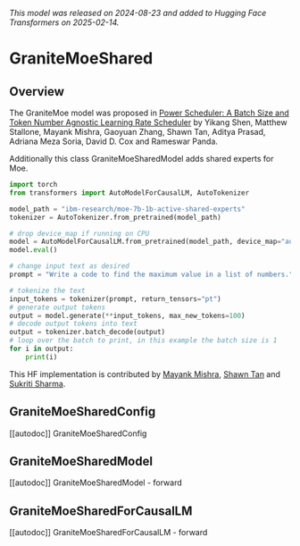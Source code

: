 <!--Copyright 2025 The HuggingFace Team. All rights reserved.

Licensed under the Apache License, Version 2.0 (the "License"); you may not use this file except in compliance with
the License. You may obtain a copy of the License at

http://www.apache.org/licenses/LICENSE-2.0

Unless required by applicable law or agreed to in writing, software distributed under the License is distributed on
an "AS IS" BASIS, WITHOUT WARRANTIES OR CONDITIONS OF ANY KIND, either express or implied. See the License for the
specific language governing permissions and limitations under the License.

⚠️ Note that this file is in Markdown but contain specific syntax for our doc-builder (similar to MDX) that may not be
rendered properly in your Markdown viewer.

-->
*This model was released on 2024-08-23 and added to Hugging Face Transformers on 2025-02-14.*

# GraniteMoeShared

## Overview

The GraniteMoe model was proposed in [Power Scheduler: A Batch Size and Token Number Agnostic Learning Rate Scheduler](https://huggingface.co/papers/2408.13359) by Yikang Shen, Matthew Stallone, Mayank Mishra, Gaoyuan Zhang, Shawn Tan, Aditya Prasad, Adriana Meza Soria, David D. Cox and Rameswar Panda.

Additionally this class GraniteMoeSharedModel adds shared experts for Moe.

```python
import torch
from transformers import AutoModelForCausalLM, AutoTokenizer

model_path = "ibm-research/moe-7b-1b-active-shared-experts"
tokenizer = AutoTokenizer.from_pretrained(model_path)

# drop device_map if running on CPU
model = AutoModelForCausalLM.from_pretrained(model_path, device_map="auto")
model.eval()

# change input text as desired
prompt = "Write a code to find the maximum value in a list of numbers."

# tokenize the text
input_tokens = tokenizer(prompt, return_tensors="pt")
# generate output tokens
output = model.generate(**input_tokens, max_new_tokens=100)
# decode output tokens into text
output = tokenizer.batch_decode(output)
# loop over the batch to print, in this example the batch size is 1
for i in output:
    print(i)
```

This HF implementation is contributed by [Mayank Mishra](https://huggingface.co/mayank-mishra), [Shawn Tan](https://huggingface.co/shawntan) and [Sukriti Sharma](https://huggingface.co/SukritiSharma).

## GraniteMoeSharedConfig

[[autodoc]] GraniteMoeSharedConfig

## GraniteMoeSharedModel

[[autodoc]] GraniteMoeSharedModel
    - forward

## GraniteMoeSharedForCausalLM

[[autodoc]] GraniteMoeSharedForCausalLM
    - forward